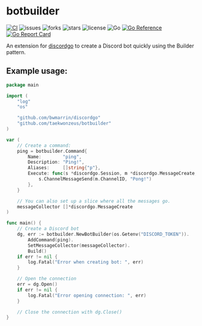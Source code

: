 # botbuilder

[![CI](https://github.com/TaeKwonZeus/botbuilder/actions/workflows/ci.yml/badge.svg)](https://github.com/TaeKwonZeus/botbuilder/actions/workflows/ci.yml)
![issues](https://img.shields.io/github/issues/TaeKwonZeus/botbuilder?logo=github)
![forks](https://img.shields.io/github/forks/TaeKwonZeus/botbuilder?logo=github)
![stars](https://img.shields.io/github/stars/TaeKwonZeus/botbuilder?logo=github)
![license](https://img.shields.io/github/license/TaeKwonZeus/botbuilder)
![Go](https://img.shields.io/github/go-mod/go-version/TaeKwonZeus/botbuilder)
[![Go Reference](https://pkg.go.dev/badge/github.com/taekwonzeus/botbuilder.svg)](https://pkg.go.dev/github.com/taekwonzeus/botbuilder)
[![Go Report Card](https://goreportcard.com/badge/github.com/TaeKwonZeus/botbuilder)](https://goreportcard.com/report/github.com/TaeKwonZeus/botbuilder)

An extension for [discordgo](https://github.com/bwmarrin/discordgo) to create a Discord bot quickly using the Builder pattern.

## Example usage:
```go
package main

import (
	"log"
	"os"

	"github.com/bwmarrin/discordgo"
	"github.com/taekwonzeus/botbuilder"
)

var (
	// Create a command:
	ping = botbuilder.Command{
		Name:        "ping",
		Description: "Ping!",
		Aliases:     []string{"p"},
		Execute: func(s *discordgo.Session, m *discordgo.MessageCreate, args []string) {
			s.ChannelMessageSend(m.ChannelID, "Pong!")
		},
	}

	// You can also set up a slice where all the messages go.
	messageCollector []*discordgo.MessageCreate
)

func main() {
	// Create a Discord bot
	dg, err := botbuilder.NewBotBuilder(os.Getenv("DISCORD_TOKEN")).
		AddCommand(ping).
		SetMessageCollector(messageCollector).
		Build()
	if err != nil {
		log.Fatal("Error when creating bot: ", err)
	}

	// Open the connection
	err = dg.Open()
	if err != nil {
		log.Fatal("Error opening connection: ", err)
	}

	// Close the connection with dg.Close()
}
```
